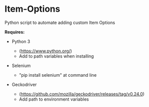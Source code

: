 # Item-Options
Python script to automate adding custom Item Options

**Requires:**

  - Python 3 
    - (https://www.python.org/)
    - Add to path variables when installing
  
  - Selenium
    - "pip install selenium" at command line
  
  - Geckodriver 
    - (https://github.com/mozilla/geckodriver/releases/tag/v0.24.0)
    - Add path to environment variables
  
